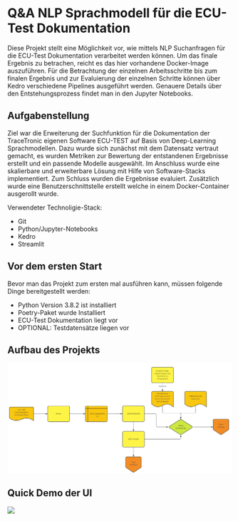 # Q&A NLP Sprachmodell für die ECU-Test Dokumentation
Diese Projekt stellt eine Möglichkeit vor, wie mittels NLP Suchanfragen für die ECU-Test Dokumentation verarbeitet werden können. Um das finale Ergebnis zu betrachen,
reicht es das hier vorhandene Docker-Image auszuführen. Für die Betrachtung der einzelnen Arbeitsschritte bis zum finalen Ergebnis und zur Evaluierung der einzelnen Schritte
können über Kedro verschiedene Pipelines ausgeführt werden. Genauere Details über den Entstehungsprozess findet man in den Jupyter Notebooks.

## Aufgabenstellung
Ziel war die Erweiterung der Suchfunktion für die Dokumentation der TraceTronic eigenen Software ECU-TEST auf Basis von Deep-Learning Sprachmodellen.
Dazu wurde sich zunächst mit dem Datensatz vertraut gemacht, es wurden Metriken zur Bewertung der entstandenen Ergebnisse erstellt und ein passende Modelle ausgewählt.
Im Anschluss wurde eine skalierbare und erweiterbare Lösung mit Hilfe von Software-Stacks implementiert. Zum Schluss wurden die Ergebnisse evaluiert. Zusätzlich wurde 
eine Benutzerschnittstelle erstellt welche in einem Docker-Container ausgerollt wurde.

Verwendeter Technoligie-Stack:

- Git
- Python/Jupyter-Notebooks
- Kedro
- Streamlit

## Vor dem ersten Start
Bevor man das Projekt zum ersten mal ausführen kann, müssen folgende Dinge bereitgestellt werden:

- Python Version 3.8.2 ist installiert
- Poetry-Paket wurde Installiert 
- ECU-Test Dokumentation liegt vor
- OPTIONAL: Testdatensätze liegen vor

## Aufbau des Projekts

![Grobaufbau des Projekts](/Aufbau.jpg)

## Quick Demo der UI
![](https://media.giphy.com/media/pNVcKnOx3VcRGxVq8R/giphy.gif)
